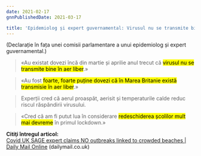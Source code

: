 ```yaml
---
date: 2021-02-17
gnnPublishedDate: 2021-03-17

title: 'Epidemiolog și expert guvernamental: Virusul nu se transmite bine în aer liber (Daily Mail)'
---
```


(Declarație în fața unei comisii parlamentare a unui epidemiolog și expert guvernamental.)

> «Au existat dovezi încă din martie și aprilie anul trecut că <mark>virusul nu se transmite bine în aer liber</mark>.»

> «Au fost <mark>foarte, foarte puține dovezi că în Marea Britanie există transmisie în aer liber</mark>.»

> Experții cred că aerul proaspăt, aerisit și temperaturile calde reduc riscul răspândirii virusului.

> «Cred că am fi putut lua în considerare <mark>redeschiderea școlilor mult mai devreme</mark> în primul lockdown.»

**Citiţi întregul articol:**  
[Covid UK SAGE expert claims NO outbreaks linked to crowded beaches | Daily Mail Online](https://www.dailymail.co.uk/news/article-9270359/Staycation-hope-SAGE-expert-claims-no-Covid-outbreak-world-linked-beach.html) (dailymail.co.uk)